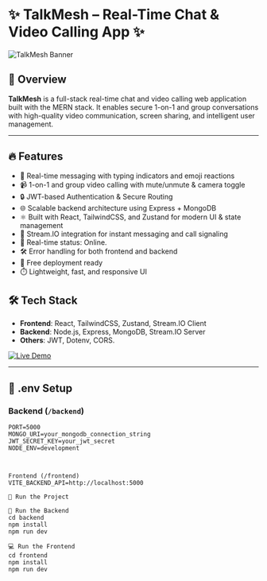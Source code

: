 # ✨ TalkMesh – Real-Time Chat & Video Calling App ✨

![TalkMesh Banner](path/to/your/banner-image.png)

## 🚀 Overview

**TalkMesh** is a full-stack real-time chat and video calling web application built with the MERN stack. It enables secure 1-on-1 and group conversations with high-quality video communication, screen sharing, and intelligent user management.

---

## 🔥 Features

- 💬 Real-time messaging with typing indicators and emoji reactions
- 📹 1-on-1 and group video calling with mute/unmute & camera toggle
- 🔒 JWT-based Authentication & Secure Routing
- 🌐 Scalable backend architecture using Express + MongoDB
- ⚛️ Built with React, TailwindCSS, and Zustand for modern UI & state management
- 📡 Stream.IO integration for instant messaging and call signaling
- 🧠 Real-time status: Online.
- 🛠️ Error handling for both frontend and backend
- 🚀 Free deployment ready
- ⏱️ Lightweight, fast, and responsive UI

## 🛠️ Tech Stack

- **Frontend**: React, TailwindCSS, Zustand, Stream.IO Client
- **Backend**: Node.js, Express, MongoDB, Stream.IO Server
- **Others**: JWT, Dotenv, CORS.

[![Live Demo](https://img.shields.io/badge/Live%20Demo-Visit-blue)]([https://your-deployed-url.com](https://talkmesh-video-call.onrender.com/))

---

## 📁 .env Setup

### Backend (`/backend`)

```env
PORT=5000
MONGO_URI=your_mongodb_connection_string
JWT_SECRET_KEY=your_jwt_secret
NODE_ENV=development



Frontend (/frontend)
VITE_BACKEND_API=http://localhost:5000

🧩 Run the Project

🔧 Run the Backend
cd backend
npm install
npm run dev

💻 Run the Frontend
cd frontend
npm install
npm run dev


